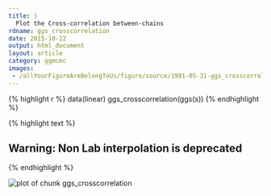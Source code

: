 ```yaml
---
title: |
  Plot the Cross-correlation between-chains
rdname: ggs_crosscorrelation
date: 2015-10-22
output: html_document
layout: article
category: ggmcmc
images:
 - /allYourFigureAreBelongToUs/figure/source/1991-05-31-ggs_crosscorrelation//ggs_crosscorrelation-1.png
---
```





{% highlight r %}
data(linear)
ggs_crosscorrelation(ggs(s))
{% endhighlight %}



{% highlight text %}
## Warning: Non Lab interpolation is deprecated
{% endhighlight %}

![plot of chunk ggs_crosscorrelation](/allYourFigureAreBelongToUs/figure/source/1991-05-31-ggs_crosscorrelation/ggs_crosscorrelation-1.png) 